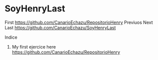 # SoyHenryLast

First https://github.com/CanarioEchazu/RepositorioHenry
Previuos
Next
Last  https://github.com/CanarioEchazu/SoyHenryLast

Indice
1) My first ejercice here https://github.com/CanarioEchazu/RepositorioHenry
